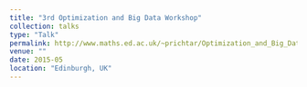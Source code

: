 ```yaml
---
title: "3rd Optimization and Big Data Workshop"
collection: talks
type: "Talk"
permalink: http://www.maths.ed.ac.uk/~prichtar/Optimization_and_Big_Data_2015/index.html
venue: ""
date: 2015-05
location: "Edinburgh, UK"
---
```


